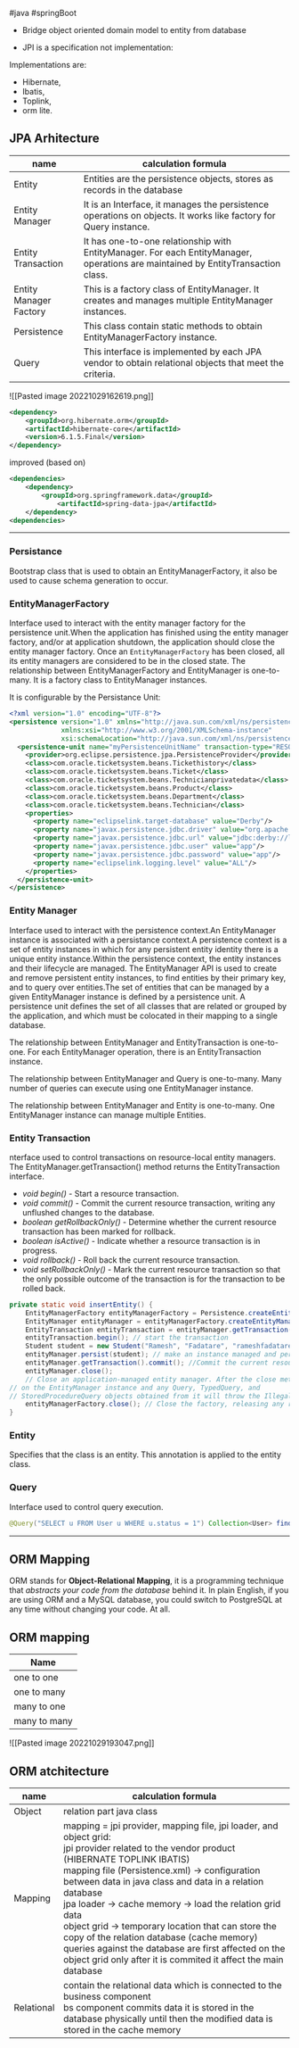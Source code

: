 #java #springBoot 

- Bridge object oriented domain model to entity from database

- JPI is a specification not implementation:

Implementations are: 
 - Hibernate, 
 - Ibatis, 
 - Toplink, 
 - orm lite.

## JPA Arhitecture

| name                   | calculation formula                                                                                                              |
|------------------------|----------------------------------------------------------------------------------------------------------------------------------|
| Entity                 | Entities are the persistence objects, stores as records in the database                                                          |
| Entity Manager         | It is an Interface, it manages the persistence operations on objects. It works like factory for Query instance.                  |
| Entity Transaction     | It has one-to-one relationship with EntityManager. For each EntityManager, operations are maintained by EntityTransaction class. |
| Entity Manager Factory | This is a factory class of EntityManager. It creates and manages multiple EntityManager instances.                               |
| Persistence            | This class contain static methods to obtain EntityManagerFactory instance.                                                       |
| Query                  | This interface is implemented by each JPA vendor to obtain relational objects that meet the criteria.                            |


![[Pasted image 20221029162619.png]]

```xml
<dependency>
    <groupId>org.hibernate.orm</groupId>
    <artifactId>hibernate-core</artifactId>
    <version>6.1.5.Final</version>
</dependency>
```
improved (based on)
```xml
<dependencies> 
	<dependency> 
		<groupId>org.springframework.data</groupId> 
			<artifactId>spring-data-jpa</artifactId> 
	</dependency>
<dependencies>
```

---

### Persistance
Bootstrap class that is used to obtain an EntityManagerFactory, it also be used to cause schema generation to occur.

### EntityManagerFactory
Interface used to interact with the entity manager factory for the persistence unit.When the application has finished using the entity manager factory, and/or at application shutdown, the application should close the entity manager factory.  Once an <code>EntityManagerFactory</code> has been closed, all its entity managers are considered to be in the closed state.
The relationship between EntityManagerFactory and EntityManager is one-to-many. It is a factory class to EntityManager instances.

It is configurable by the Persistance Unit:

```xml
<?xml version="1.0" encoding="UTF-8"?>
<persistence version="1.0" xmlns="http://java.sun.com/xml/ns/persistence"
             xmlns:xsi="http://www.w3.org/2001/XMLSchema-instance"
             xsi:schemaLocation="http://java.sun.com/xml/ns/persistence http://java.sun.com/xml/ns/persistence/persistence_1_0.xsd">
  <persistence-unit name="myPersistenceUnitName" transaction-type="RESOURCE_LOCAL">
    <provider>org.eclipse.persistence.jpa.PersistenceProvider</provider>
    <class>com.oracle.ticketsystem.beans.Tickethistory</class>
    <class>com.oracle.ticketsystem.beans.Ticket</class>
    <class>com.oracle.ticketsystem.beans.Technicianprivatedata</class>
    <class>com.oracle.ticketsystem.beans.Product</class>
    <class>com.oracle.ticketsystem.beans.Department</class>
    <class>com.oracle.ticketsystem.beans.Technician</class>
    <properties>
      <property name="eclipselink.target-database" value="Derby"/>
      <property name="javax.persistence.jdbc.driver" value="org.apache.derby.jdbc.ClientDriver"/>
      <property name="javax.persistence.jdbc.url" value="jdbc:derby://localhost:1527/jpatutorial;create=true"/>
      <property name="javax.persistence.jdbc.user" value="app"/>
      <property name="javax.persistence.jdbc.password" value="app"/>
      <property name="eclipselink.logging.level" value="ALL"/>
    </properties>
  </persistence-unit>
</persistence>
```

### Entity Manager
Interface used to interact with the persistence context.An EntityManager instance is associated with a persistance context.A persistence context is a set of entity instances in which for any persistent entity identity there is a unique entity instance.Within the persistence context, the entity instances and their lifecycle are managed. The EntityManager API is used to create and remove persistent entity instances, to find entities by their primary key, and to query over entities.The set of entities that can be managed by a given EntityManager instance is defined by a persistence unit. A persistence unit defines the set of all classes that are related or grouped by the application, and which must be colocated in their mapping to a single database.

The relationship between EntityManager and EntityTransaction is one-to-one. For each EntityManager operation, there is an EntityTransaction instance.

The relationship between EntityManager and Query is one-to-many. Many number of queries can execute using one EntityManager instance.

The relationship between EntityManager and Entity is one-to-many. One EntityManager instance can manage multiple Entities.

### Entity Transaction
nterface used to control transactions on resource-local entity managers. The EntityManager.getTransaction() method returns the EntityTransaction interface.
-   _void begin()_ - Start a resource transaction.
-   _void commit()_ - Commit the current resource transaction, writing any unflushed changes to the database.
-   _boolean getRollbackOnly()_ - Determine whether the current resource transaction has been marked for rollback.
-   _boolean isActive()_ - Indicate whether a resource transaction is in progress.
-   _void rollback()_ - Roll back the current resource transaction.
-   _void setRollbackOnly()_ - Mark the current resource transaction so that the only possible outcome of the transaction is for the transaction to be rolled back.
```java
private static void insertEntity() {
    EntityManagerFactory entityManagerFactory = Persistence.createEntityManagerFactory("PERSISTENCE"); //create a factory
    EntityManager entityManager = entityManagerFactory.createEntityManager(); //create a manager for factory
    EntityTransaction entityTransaction = entityManager.getTransaction(); //create an entity transaction for manager
    entityTransaction.begin(); // start the transaction
    Student student = new Student("Ramesh", "Fadatare", "rameshfadatare@javaguides.com");
    entityManager.persist(student); // make an instance managed and persistent
    entityManager.getTransaction().commit(); //Commit the current resource transaction, writing any unflushed changes to the database.
    entityManager.close();
    // Close an application-managed entity manager. After the close method has been invoked, all methods  
// on the EntityManager instance and any Query, TypedQuery, and  
// StoredProcedureQuery objects obtained from it will throw the IllegalStateException except for getProperties, getTransaction, and isOpen (which will return false). If this method is called when the entity manager is joined to an active transaction, the persistence  context remains managed until the transaction completes.
    entityManagerFactory.close(); // Close the factory, releasing any resources that it holds. After a factory instance has been closed, all methods invoked on it will throw the IllegalStateException, except for isOpen, which will return false. Once an EntityManagerFactory has been closed, all its entity managers are considered to be in the closed state.
}
```

### Entity
Specifies that the class is an entity. This annotation is applied to the entity class.

### Query
Interface used to control query execution.
```java
@Query("SELECT u FROM User u WHERE u.status = 1") Collection<User> findAllActiveUsers();
```

---

## ORM Mapping
ORM stands for **Object-Relational Mapping**, it is a programming technique that _abstracts your code from the database_ behind it. In plain English, if you are using ORM and a MySQL database, you could switch to PostgreSQL at any time without changing your code. At all.

## ORM mapping

| Name         |
| ------------ |
| one to one   |
| one to many  |
| many to one  |
| many to many |

![[Pasted image 20221029193047.png]]

## ORM atchitecture
| name       | calculation formula                                                                                                                                                                                                                                                                                                                                                                                                                                                                                                                                              |
| ---------- | ---------------------------------------------------------------------------------------------------------------------------------------------------------------------------------------------------------------------------------------------------------------------------------------------------------------------------------------------------------------------------------------------------------------------------------------------------------------------------------------------------------------------------------------------------------------- |
| Object     | relation part java class                                                                                                                                                                                                                                                                                                                                                                                                                                                                                                                                         |
| Mapping    | mapping = jpi provider, mapping file, jpi loader, and object grid:  <br/>jpi provider related to the vendor product (HIBERNATE TOPLINK IBATIS)  <br/> mapping file (Persistence.xml) -> configuration between data in java class and data in a relation database <br/> jpa loader -> cache memory -> load the relation grid data<br/> object grid -> temporary location that can store the copy of the relation database (cache memory) queries against the database are first affected on the object grid only after it is commited it affect the main database |
| Relational | contain the relational data which is connected to the business component      <br/> bs component commits data it is stored in the database physically until then the modified data is stored in the cache memory                                                                                                                                                                                                                                                                                                                                                 |
